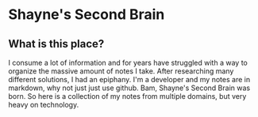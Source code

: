 # Shayne's Second Brain

## What is this place?

I consume a lot of information and for years have struggled with a way to organize the massive amount of notes I take. After researching many different solutions, I had an epiphany. I'm a developer and my notes are in markdown, why not just just use github. Bam, Shayne's Second Brain was born. So here is a collection of my notes from multiple domains, but very heavy on technology.
